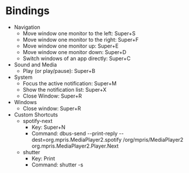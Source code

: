 # Bindings

* Navigation
  * Move window one monitor to the left: Super+S
  * Move window one monitor to the right: Super+F
  * Move window one monitor up: Super+E
  * Move window one monitor down: Super+D
  * Switch windows of an app directly: Super+C
* Sound and Media
  * Play (or play/pause): Super+B
* System
  * Focus the active notification: Super+M
  * Show the notification list: Super+X
  * Close Window: Super+R
* Windows
  * Close window: Super+R
* Custom Shortcuts
  * spotify-next
    * Key: Super+N
    * Command: dbus-send --print-reply --dest=org.mpris.MediaPlayer2.spotify /org/mpris/MediaPlayer2 org.mpris.MediaPlayer2.Player.Next
  * shutter
    * Key: Print
    * Command: shutter -s
